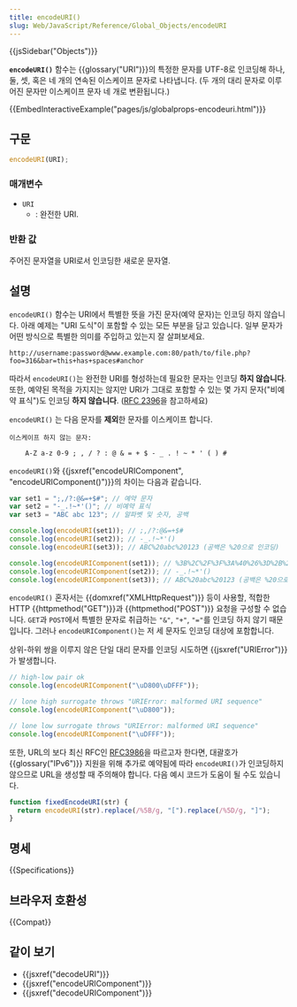 ```yaml
---
title: encodeURI()
slug: Web/JavaScript/Reference/Global_Objects/encodeURI
---
```


{{jsSidebar("Objects")}}

**`encodeURI()`** 함수는 {{glossary("URI")}}의 특정한 문자를 UTF-8로 인코딩해 하나, 둘, 셋, 혹은 네 개의 연속된 이스케이프 문자로 나타냅니다. (두 개의 대리 문자로 이루어진 문자만 이스케이프 문자 네 개로 변환됩니다.)

{{EmbedInteractiveExample("pages/js/globalprops-encodeuri.html")}}

## 구문

```js
encodeURI(URI);
```

### 매개변수

- `URI`
  - : 완전한 URI.

### 반환 값

주어진 문자열을 URI로서 인코딩한 새로운 문자열.

## 설명

`encodeURI()` 함수는 URI에서 특별한 뜻을 가진 문자(예약 문자)는 인코딩 하지 않습니다. 아래 예제는 "URI 도식"이 포함할 수 있는 모든 부분을 담고 있습니다. 일부 문자가 어떤 방식으로 특별한 의미를 주입하고 있는지 잘 살펴보세요.

```
http://username:password@www.example.com:80/path/to/file.php?foo=316&bar=this+has+spaces#anchor
```

따라서 `encodeURI()`는 완전한 URI를 형성하는데 필요한 문자는 인코딩 **하지 않습니다**. 또한, 예약된 목적을 가지지는 않지만 URI가 그대로 포함할 수 있는 몇 가지 문자("비예약 표식")도 인코딩 **하지 않습니다**. ([RFC 2396](https://www.ietf.org/rfc/rfc2396.txt)을 참고하세요)

`encodeURI()` 는 다음 문자를 **제외**한 문자를 이스케이프 합니다.

```
이스케이프 하지 않는 문자:

    A-Z a-z 0-9 ; , / ? : @ & = + $ - _ . ! ~ * ' ( ) #
```

`encodeURI()`와 {{jsxref("encodeURIComponent", "encodeURIComponent()")}}의 차이는 다음과 같습니다.

```js
var set1 = ";,/?:@&=+$#"; // 예약 문자
var set2 = "-_.!~*'()"; // 비예약 표식
var set3 = "ABC abc 123"; // 알파벳 및 숫자, 공백

console.log(encodeURI(set1)); // ;,/?:@&=+$#
console.log(encodeURI(set2)); // -_.!~*'()
console.log(encodeURI(set3)); // ABC%20abc%20123 (공백은 %20으로 인코딩)

console.log(encodeURIComponent(set1)); // %3B%2C%2F%3F%3A%40%26%3D%2B%24%23
console.log(encodeURIComponent(set2)); // -_.!~*'()
console.log(encodeURIComponent(set3)); // ABC%20abc%20123 (공백은 %20으로 인코딩)
```

`encodeURI()` 혼자서는 {{domxref("XMLHttpRequest")}} 등이 사용할, 적합한 HTTP {{httpmethod("GET")}}과 {{httpmethod("POST")}} 요청을 구성할 수 없습니다. `GET`과 `POST`에서 특별한 문자로 취급하는 `"&"`, `"+"`, `"="`를 인코딩 하지 않기 때문입니다. 그러나 `encodeURIComponent()`는 저 세 문자도 인코딩 대상에 포함합니다.

상위-하위 쌍을 이루지 않은 단일 대리 문자를 인코딩 시도하면 {{jsxref("URIError")}}가 발생합니다.

```js
// high-low pair ok
console.log(encodeURIComponent("\uD800\uDFFF"));

// lone high surrogate throws "URIError: malformed URI sequence"
console.log(encodeURIComponent("\uD800"));

// lone low surrogate throws "URIError: malformed URI sequence"
console.log(encodeURIComponent("\uDFFF"));
```

또한, URL의 보다 최신 RFC인 [RFC3986](http://tools.ietf.org/html/rfc3986)을 따르고자 한다면, 대괄호가 {{glossary("IPv6")}} 지원을 위해 추가로 예약됨에 따라 `encodeURI()`가 인코딩하지 않으므로 URL을 생성할 때 주의해야 합니다. 다음 예시 코드가 도움이 될 수도 있습니다.

```js
function fixedEncodeURI(str) {
  return encodeURI(str).replace(/%5B/g, "[").replace(/%5D/g, "]");
}
```

## 명세

{{Specifications}}

## 브라우저 호환성

{{Compat}}

## 같이 보기

- {{jsxref("decodeURI")}}
- {{jsxref("encodeURIComponent")}}
- {{jsxref("decodeURIComponent")}}
